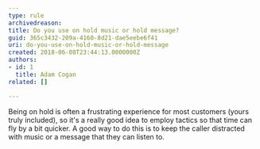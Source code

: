 ```yaml
---
type: rule
archivedreason: 
title: Do you use on hold music or hold message?
guid: 365c3432-209a-4160-8d21-dae5eebe6f41
uri: do-you-use-on-hold-music-or-hold-message
created: 2018-06-08T23:44:13.0000000Z
authors:
- id: 1
  title: Adam Cogan
related: []

---
```


Being on hold is often a frustrating experience for most customers (yours truly included), so it's a really good idea to employ tactics so that time can fly by a bit quicker. A good way to do this is to keep the caller distracted with music or a message that they can listen to.

<!--endintro-->
